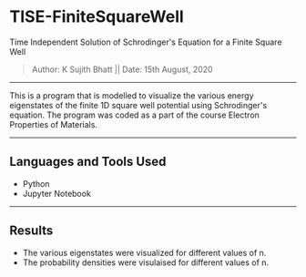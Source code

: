 # TISE-FiniteSquareWell
Time Independent Solution of Schrodinger's Equation for a Finite Square Well
> Author: K Sujith Bhatt || Date: 15th August, 2020
___________

This is a program that is modelled to visualize the various energy eigenstates of the finite 1D square well potential using Schrodinger's equation.
The program was coded as a part of the course Electron Properties of Materials.
___________
## Languages and Tools Used

- Python
- Jupyter Notebook
___________
## Results

- The various eigenstates were visualized for different values of n.
- The probability densities were visulaised for different values of n.
